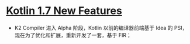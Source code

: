 # [Kotlin 1.7 New Features](https://kotlinlang.org/docs/whatsnew17.html)

- K2 Compiler 进入 Alpha 阶段，Kotlin 以前的编译器前端基于 Idea 的 PSI，现在为了优化和扩展，重新开发了一套，基于 FIR；
